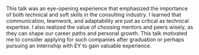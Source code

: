 This talk was an eye-opening experience that emphasized the importance of both technical and soft skills in the consulting industry. I learned that communication, teamwork, and adaptability are just as critical as technical expertise. I also realized the value of choosing mentors and peers wisely, as they can shape our career paths and personal growth. This talk motivated me to consider applying for such companies after graduation or perhaps pursuing an internship with EY to gain valuable experience.
